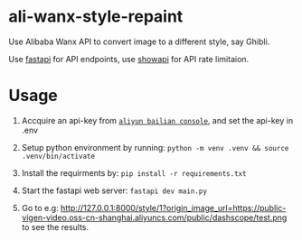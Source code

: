 # ali-wanx-style-repaint
Use Alibaba Wanx API to convert image to a different style, say Ghibli.

Use [fastapi](https://github.com/fastapi/fastapi) for API endpoints, use [showapi](https://github.com/laurentS/slowapi?tab=readme-ov-file) for API rate limitaion.


# Usage
1. Accquire an api-key from [`aliyun bailian console`](https://bailian.console.aliyun.com/?apiKey=1#/api-key), and set the api-key in .env

2. Setup python environment by running: ```python -m venv .venv && source .venv/bin/activate```

3. Install the requirments by: ```pip install -r requirements.txt```

4. Start the fastapi web server: ```fastapi dev main.py```

5. Go to e.g: http://127.0.0.1:8000/style/1?origin_image_url=https://public-vigen-video.oss-cn-shanghai.aliyuncs.com/public/dashscope/test.png to see the results.
